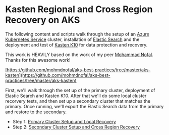 
# Kasten Regional and Cross Region Recovery on AKS

The following content and scripts walk through the setup of an [Azure Kubernetes Service](https://azure.microsoft.com/en-us/products/kubernetes-service/#overview) cluster, installation of [Elastic Search](https://www.elastic.co/what-is/elasticsearch) and the deployment and test of [Kasten K10](https://www.kasten.io/) for data protection and recovery.

This work is HEAVILY based on the work of my peer [Mohammad Nofal](https://www.linkedin.com/in/mnofal/). Thanks for this awesome work!

[https://github.com/mohmdnofal/aks-best-practices/tree/master/aks-kasten](https://github.com/mohmdnofal/aks-best-practices/tree/master/aks-kasten)

First, we'll walk through the set up of the primary cluster, deployment of Elastic Search and Kasten K10. After that we'll do some local cluster recorvery tests, and then set up a secondary cluster that matches the primary. Once running, we'll export the Elastic Search data from the primary and restore to the secondary.

* Step 1: [Primary Cluster Setup and Local Recovery](./primary-cluster-setup.md)
* Step 2: [Secondary Cluster Setup and Cross Region Recovery](./secondary-cluster-setup.md)


